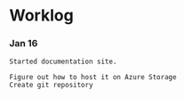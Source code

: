 # Worklog

### Jan 16 

    Started documentation site.  

    Figure out how to host it on Azure Storage
    Create git repository


